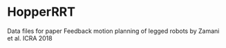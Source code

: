 # HopperRRT
Data files for paper Feedback motion planning of legged robots by Zamani et al. ICRA 2018
